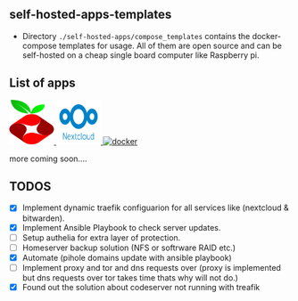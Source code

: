 ## self-hosted-apps-templates

- Directory `./self-hosted-apps/compose_templates` contains the docker-compose templates for usage. All of them are open source and can be self-hosted on a cheap single board computer like Raspberry pi.

## List of apps

<p align="left"> 
  <a href="https://pi-hole.net/" target="_blank"> <img src="https://raw.githubusercontent.com/pi-hole/docs/master/docs/images/logo.svg" alt="python" width="80" height="80"/> </a> 
  <a href="https://nextcloud.com/" target="_blank"> <img src="https://raw.githubusercontent.com/nextcloud/nextcloud.com/master/assets/img/logo/logo_nextcloud_blue.svg" alt="ansible" width="80" height="80"/> </a> 
  <a href="https://www.portainer.io/" target="_blank"> <img src="https://raw.githubusercontent.com/portainer/portainer/develop/app/assets/ico/favicon.ico" alt="docker" width="80" height="80"/> </a> 
</p>

more coming soon....

 ## TODOS

 - [x] Implement dynamic traefik configuarion for all services like (nextcloud & bitwarden).
 - [x] Implement Ansible Playbook to check server updates.
 - [ ] Setup authelia for extra layer of protection.
 - [ ] Homeserver backup solution (NFS or softrware RAID etc.)
 - [x] Automate (pihole domains update with ansible playbook) 
 - [ ] Implement proxy and tor and dns requests over (proxy is implemented but dns requests over tor takes time thats why will not do.)
 - [x] Found out the solution about codeserver not running with treafik

